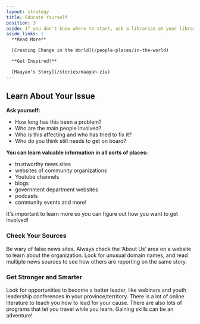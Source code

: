 ```yaml
---
layout: strategy
title: Educate Yourself
position: 3
aside: If you don't know where to start, ask a librarian at your library
aside_links: |
  **Read More**

  [Creating Change in the World](/people-places/in-the-world)

  **Get Inspired!**

  [Maayan's Story](/stories/maayan-ziv)
---
```

<!-- Side bubble: If you don't know where to start, ask a librarian at your library! -->

## Learn About Your Issue

**Ask yourself:**
- How long has this been a problem?
- Who are the main people involved?
- Who is this affecting and who has tried to fix it?
- Who do you think still needs to get on board?

**You can learn valuable information in all sorts of places:**
- trustworthy news sites
- websites of community organizations
- Youtube channels
- blogs
- government department websites
- podcasts
- community events and more!

It's important to learn more so you can figure out how you want to get involved!


### Check Your Sources

Be wary of false news sites. Always check the ‘About Us’ area on a website to learn about the organization. Look for unusual domain names, and read multiple news sources to see how others are reporting on the same story.


### Get Stronger and Smarter

Look for opportunities to become a better leader, like webinars and youth leadership conferences in your province/territory. There is a lot of online literature to teach you how to lead for your cause. There are also lots of programs that let you travel while you learn. Gaining skills can be an adventure!
